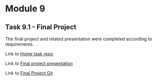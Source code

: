 # Module 9
## Task 9.1 - Final Project

The final project and related presentation were completed according to requirements.  

Link to <a id="raw-url" href="https://github.com/OleksandrMakarov/DevOps_online_IvanoFrankivsk_2022Q1Q2">Home task repo</a>

Link to <a id="raw-url" href="https://github.com/OleksandrMakarov/DevOps_online_IvanoFrankivsk_2022Q1Q2/blob/main/m9/task9.1/images/Final_Project_OleksandrMakarov.pdf">Final project presentation</a>

Link to <a id="raw-url" href="https://github.com/OleksandrMakarov/makarov-final-project">Final Project Git</a>
